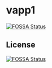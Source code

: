 # vapp1
[![FOSSA Status](https://app.fossa.io/api/projects/git%2Bgithub.com%2Fsurkat919%2Fvapp1.svg?type=shield)](https://app.fossa.io/projects/git%2Bgithub.com%2Fsurkat919%2Fvapp1?ref=badge_shield)



## License
[![FOSSA Status](https://app.fossa.io/api/projects/git%2Bgithub.com%2Fsurkat919%2Fvapp1.svg?type=large)](https://app.fossa.io/projects/git%2Bgithub.com%2Fsurkat919%2Fvapp1?ref=badge_large)